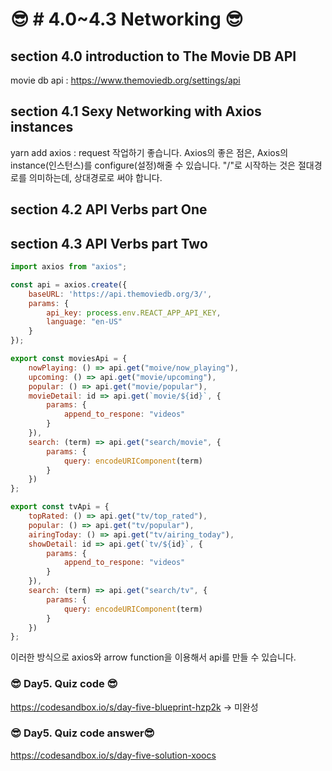 # 😎 # 4.0~4.3 Networking 😎

## section 4.0 introduction to The Movie DB API

movie db api : <https://www.themoviedb.org/settings/api>

## section 4.1 Sexy Networking with Axios instances

yarn add axios : request 작업하기 좋습니다.
Axios의 좋은 점은, Axios의 instance(인스턴스)를 configure(설정)해줄 수 있습니다.
"/"로 시작하는 것은 절대경로를 의미하는데, 상대경로로 써야 합니다.

## section 4.2 API Verbs part One

## section 4.3 API Verbs part Two

```javascript
import axios from "axios";

const api = axios.create({
    baseURL: 'https://api.themoviedb.org/3/',
    params: {
        api_key: process.env.REACT_APP_API_KEY,
        language: "en-US"
    }
});

export const moviesApi = {
    nowPlaying: () => api.get("moive/now_playing"),
    upcoming: () => api.get("movie/upcoming"),
    popular: () => api.get("movie/popular"),
    movieDetail: id => api.get(`movie/${id}`, {
        params: {
            append_to_respone: "videos"
        }
    }),
    search: (term) => api.get("search/movie", {
        params: {
            query: encodeURIComponent(term)
        }
    })
};

export const tvApi = {
    topRated: () => api.get("tv/top_rated"),
    popular: () => api.get("tv/popular"),
    airingToday: () => api.get("tv/airing_today"),
    showDetail: id => api.get(`tv/${id}`, {
        params: {
            append_to_respone: "videos"
        }
    }),
    search: (term) => api.get("search/tv", {
        params: {
            query: encodeURIComponent(term)
        }
    })
};
```

이러한 방식으로 axios와 arrow function을 이용해서 api를 만들 수 있습니다.

### 😎 Day5. Quiz code 😎

<https://codesandbox.io/s/day-five-blueprint-hzp2k>
-> 미완성

### 😎 Day5. Quiz code  answer😎

<https://codesandbox.io/s/day-five-solution-xoocs>
